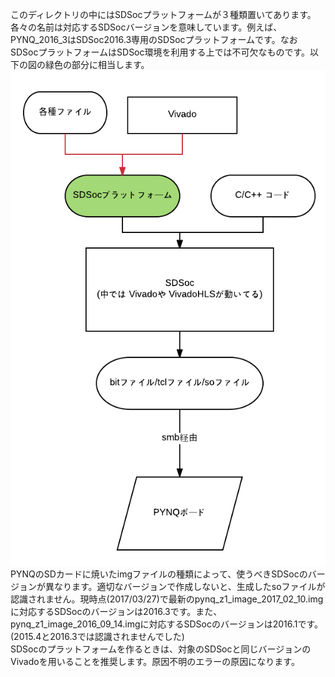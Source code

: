このディレクトリの中にはSDSocプラットフォームが３種類置いてあります。各々の名前は対応するSDSocバージョンを意味しています。例えば、PYNQ_2016_3はSDSoc2016.3専用のSDSocプラットフォームです。なおSDSocプラットフォームはSDSoc環境を利用する上では不可欠なものです。以下の図の緑色の部分に相当します。  
![](./SDSocPFM.png)  
PYNQのSDカードに焼いたimgファイルの種類によって、使うべきSDSocのバージョンが異なります。適切なバージョンで作成しないと、生成したsoファイルが認識されません。現時点(2017/03/27)で最新のpynq_z1_image_2017_02_10.imgに対応するSDSocのバージョンは2016.3です。また、pynq_z1_image_2016_09_14.imgに対応するSDSocのバージョンは2016.1です。(2015.4と2016.3では認識されませんでした)  
SDSocのプラットフォームを作るときは、対象のSDSocと同じバージョンのVivadoを用いることを推奨します。原因不明のエラーの原因になります。
